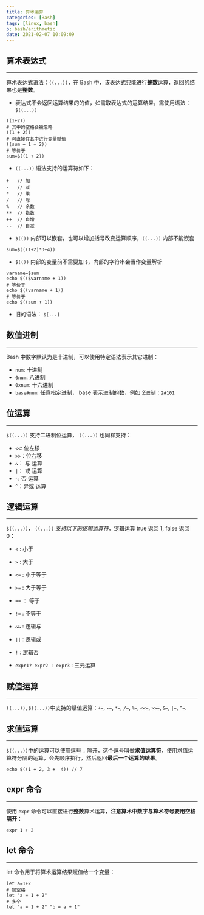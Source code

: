 ```yaml
---
title: 算术运算
categories: [Bash]
tags: [linux, bash]
p: bash/arithmetic
date: 2021-02-07 10:09:09
---
```


## 算术表达式

---

算术表达式语法：`((...))`，在 Bash 中，该表达式只能进行**整数**运算，返回的结果也是**整数**。

<!-- more -->

- 表达式不会返回运算结果的的值，如需取表达式的运算结果，需使用语法：`$((...))`

```shell
((1+2))
# 其中的空格会被忽略
((1 + 2))
# 可直接在其中进行变量赋值
((sum = 1 + 2))
# 等价于
sum=$((1 + 2))
```

- `((...))` 语法支持的运算符如下：

```shell
+	// 加
-	// 减
*	// 乘
/	// 除
%	// 余数
**	// 指数
++	// 自增
--	// 自减
```

- `$(())` 内部可以嵌套，也可以增加括号改变运算顺序，`((...))` 内部不能嵌套

```shell
sum=$(((1+2)*3+4))
```

- `$(())` 内部的变量前不需要加 `$`，内部的字符串会当作变量解析

```shell
varname=$sum
echo $(($varname + 1))
# 等价于
echo $((varname + 1))
# 等价于
echo $((sum + 1))
```

- 旧的语法： `$[...]`

## 数值进制

---

Bash 中数字默认为是十进制，可以使用特定语法表示其它进制：

- `num`: 十进制
- `0num`: 八进制
- `0xnum`: 十六进制
- `base#num`: 任意指定进制， base 表示进制的数，例如 2进制：`2#101`



## 位运算

---

`$((...))` 支持二进制位运算， `((...))` 也同样支持：

- `<<`: 位左移
- `>>`：位右移
- `&`： 与 运算
- `|`： 或 运算
- `~`: 否 运算
- `^`：异或 运算

## 逻辑运算

---

`$((...))`， `((...))` *支持以下的逻辑运算符*，逻辑运算 true 返回 1, false 返回 0：

- `<` : 小于

- `>` : 大于

- `<=` : 小于等于

- `>=` : 大于等于

- `==` ： 等于

- `!=` : 不等于

- `&&` : 逻辑与

- `||` : 逻辑或

- `!` : 逻辑否

- `expr1? expr2 : expr3` : 三元运算

  

## 赋值运算

---

`((...))`, `$((...))`中支持的赋值运算：`+=`,  `-=`,  `*=`, `/=`, `%=`, `<<=`, `>>=`, `&=`, `|=`, `^=`.



## 求值运算

---

`$((...))`中的运算可以使用逗号 `,` 隔开，这个逗号叫做**求值运算符**，使用求值运算符分隔的运算，会先顺序执行，然后返回**最后一个运算的结果**。

```shell
echo $((1 + 2, 3 +  4)) // 7
```



## expr 命令

---

使用 `expr` 命令可以直接进行**整数**算术运算，**注意算术中数字与算术符号要用空格隔开**：

```shell
expr 1 + 2
```



## let 命令

---

let 命令用于将算术运算结果赋值给一个变量：

```shell
let a=1+2
# 加空格
let "a = 1 + 2"
# 多个
let "a = 1 + 2" "b = a + 1"
```



